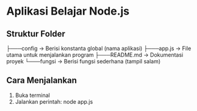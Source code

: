 # Aplikasi Belajar Node.js

## Struktur Folder

├───config                      -> Berisi konstanta global (nama aplikasi)
├───app.js                      -> File utama untuk menjalankan program
├───README.md                   -> Dokumentasi proyek
└───fungsi                      -> Berisi fungsi sederhana (tampil salam)

## Cara Menjalankan

1. Buka terminal
2. Jalankan perintah:
node app.js